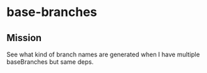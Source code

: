 # base-branches

## Mission

See what kind of branch names are generated when I have multiple baseBranches but same deps.
